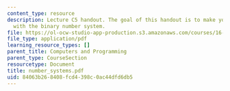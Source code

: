 ```yaml
---
content_type: resource
description: Lecture C5 handout. The goal of this handout is to make you comfortable
  with the binary number system.
file: https://ol-ocw-studio-app-production.s3.amazonaws.com/courses/16-01-unified-engineering-i-ii-iii-iv-fall-2005-spring-2006/84063b268408fcd4398c0ac44dfd6db5_number_systems.pdf
file_type: application/pdf
learning_resource_types: []
parent_title: Computers and Programming
parent_type: CourseSection
resourcetype: Document
title: number_systems.pdf
uid: 84063b26-8408-fcd4-398c-0ac44dfd6db5
---
```

